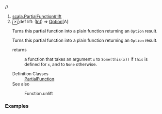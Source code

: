 //
<ol>
<li><a href="https://www.scala-lang.org/api/2.12.3/scala/collection/mutable/ArrayBuffer.html#lift:A=>Option[B]">scala.PartialFunction#lift</a></li>
<li name="scala.PartialFunction#lift" visbl="pub" class="indented0 " data-isabs="false" fullcomment="yes" group="Ungrouped"> <a id="lift:A=>Option[B]"></a><a id="lift:(Int)⇒Option[A]"></a> <span class="permalink"> <a href="../../../scala/collection/mutable/ArrayBuffer.html#lift:A=>Option[B]" title="Permalink"> <i class="material-icons"></i> </a> </span> <span class="modifier_kind"> <span class="modifier"></span> <span class="kind">def</span> </span> <span class="symbol"> <span class="name">lift</span><span class="result">: (<a href="../../Int.html" class="extype" name="scala.Int">Int</a>) ⇒ <a href="../../Option.html" class="extype" name="scala.Option">Option</a>[<span class="extype" name="scala.collection.mutable.ArrayBuffer.A">A</span>]</span> </span> <p class="shortcomment cmt">Turns this partial function into a plain function returning an <code>Option</code> result.</p>
 <div class="fullcomment">
  <div class="comment cmt">
   <p>Turns this partial function into a plain function returning an <code>Option</code> result.</p>
  </div>
  <dl class="paramcmts block">
   <dt>
    returns
   </dt>
   <dd class="cmt">
    <p>a function that takes an argument <code>x</code> to <code>Some(this(x))</code> if <code>this</code> is defined for <code>x</code>, and to <code>None</code> otherwise.</p>
   </dd>
  </dl>
  <dl class="attributes block"> 
   <dt>
    Definition Classes
   </dt>
   <dd>
    <a href="../../PartialFunction.html" class="extype" name="scala.PartialFunction">PartialFunction</a>
   </dd>
   <dt>
    See also
   </dt>
   <dd>
    <span class="cmt"><p>Function.unlift</p></span>
   </dd>
  </dl>
 </div> </li>
        </ol>


### Examples



